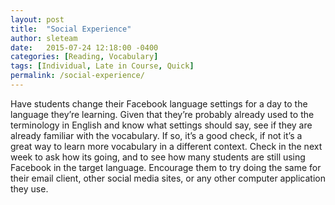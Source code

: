 ```yaml
---
layout: post
title:  "Social Experience"
author: sleteam
date:   2015-07-24 12:18:00 -0400
categories: [Reading, Vocabulary]
tags: [Individual, Late in Course, Quick]
permalink: /social-experience/
---
```

Have students change their Facebook language settings for a day to the language they’re learning. Given that they’re probably already used to the terminology in English and know what settings should say, see if they are already familiar with the vocabulary. If so, it’s a good check, if not it’s a great way to learn more vocabulary in a different context. Check in the next week to ask how its going, and to see how many students are still using Facebook in the target language. Encourage them to try doing the same for their email client, other social media sites, or any other computer application they use.